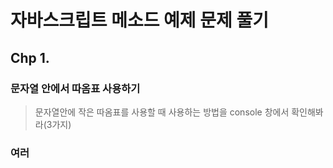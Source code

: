 # 자바스크립트 메소드 예제 문제 풀기

## Chp 1.

### 문자열 안에서 따옴표 사용하기
> 문자열안에 작은 따옴표를 사용할 때 사용하는 방법을 console 창에서 확인해봐라(3가지)

### 여러